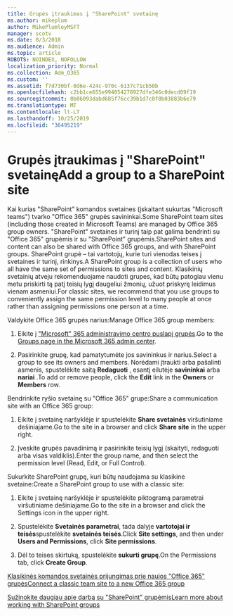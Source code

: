 ```yaml
---
title: Grupės įtraukimas į "SharePoint" svetainę
ms.author: mikeplum
author: MikePlumleyMSFT
manager: scotv
ms.date: 8/3/2018
ms.audience: Admin
ms.topic: article
ROBOTS: NOINDEX, NOFOLLOW
localization_priority: Normal
ms.collection: Adm_O365
ms.custom: ''
ms.assetid: f7d730bf-0d6e-424c-970c-6137c71cb50b
ms.openlocfilehash: c2bb1ce655e994054278927dfe346c0decd09f19
ms.sourcegitcommit: 0b06093dabd685f76cc39b1d7c0f8b03883b6e79
ms.translationtype: MT
ms.contentlocale: lt-LT
ms.lasthandoff: 10/25/2019
ms.locfileid: "36495219"
---
```

# <a name="add-a-group-to-a-sharepoint-site"></a><span data-ttu-id="df9e0-102">Grupės įtraukimas į "SharePoint" svetainę</span><span class="sxs-lookup"><span data-stu-id="df9e0-102">Add a group to a SharePoint site</span></span>

<span data-ttu-id="df9e0-103">Kai kurias "SharePoint" komandos svetaines (įskaitant sukurtas "Microsoft teams") tvarko "Office 365" grupės savininkai.</span><span class="sxs-lookup"><span data-stu-id="df9e0-103">Some SharePoint team sites (including those created in Microsoft Teams) are managed by Office 365 group owners.</span></span> <span data-ttu-id="df9e0-104">"SharePoint" svetaines ir turinį taip pat galima bendrinti su "Office 365" grupėmis ir su "SharePoint" grupėmis.</span><span class="sxs-lookup"><span data-stu-id="df9e0-104">SharePoint sites and content can also be shared with Office 365 groups, and with SharePoint groups.</span></span> <span data-ttu-id="df9e0-105">SharePoint grupė – tai vartotojų, kurie turi vienodas teises į svetaines ir turinį, rinkinys.</span><span class="sxs-lookup"><span data-stu-id="df9e0-105">A SharePoint group is a collection of users who all have the same set of permissions to sites and content.</span></span> <span data-ttu-id="df9e0-106">Klasikinių svetainių atveju rekomenduojame naudoti grupes, kad būtų patogiau vienu metu priskirti tą patį teisių lygį daugeliui žmonių, užuot priskyrę leidimus vienam asmeniui.</span><span class="sxs-lookup"><span data-stu-id="df9e0-106">For classic sites, we recommend that you use groups to conveniently assign the same permission level to many people at once rather than assigning permissions one person at a time.</span></span>
  
<span data-ttu-id="df9e0-107">Valdykite Office 365 grupės narius:</span><span class="sxs-lookup"><span data-stu-id="df9e0-107">Manage Office 365 group members:</span></span>
  
1. <span data-ttu-id="df9e0-108">Eikite į ["Microsoft" 365 administravimo centro puslapį grupės](https://portal.office.com/adminportal/home#/groups).</span><span class="sxs-lookup"><span data-stu-id="df9e0-108">Go to the [Groups page in the Microsoft 365 admin center](https://portal.office.com/adminportal/home#/groups).</span></span>
    
2. <span data-ttu-id="df9e0-109">Pasirinkite grupę, kad pamatytumėte jos savininkus ir narius.</span><span class="sxs-lookup"><span data-stu-id="df9e0-109">Select a group to see its owners and members.</span></span> <span data-ttu-id="df9e0-110">Norėdami įtraukti arba pašalinti asmenis, spustelėkite saitą **Redaguoti** , esantį eilutėje **savininkai** arba **nariai** .</span><span class="sxs-lookup"><span data-stu-id="df9e0-110">To add or remove people, click the **Edit** link in the **Owners** or **Members** row.</span></span> 
    
<span data-ttu-id="df9e0-111">Bendrinkite ryšio svetainę su "Office 365" grupe:</span><span class="sxs-lookup"><span data-stu-id="df9e0-111">Share a communication site with an Office 365 group:</span></span>
  
1. <span data-ttu-id="df9e0-112">Eikite į svetainę naršyklėje ir spustelėkite **Share svetainės** viršutiniame dešiniajame.</span><span class="sxs-lookup"><span data-stu-id="df9e0-112">Go to the site in a browser and click **Share site** in the upper right.</span></span> 
    
2. <span data-ttu-id="df9e0-113">Įveskite grupės pavadinimą ir pasirinkite teisių lygį (skaityti, redaguoti arba visas valdiklis).</span><span class="sxs-lookup"><span data-stu-id="df9e0-113">Enter the group name, and then select the permission level (Read, Edit, or Full Control).</span></span>
    
<span data-ttu-id="df9e0-114">Sukurkite SharePoint grupę, kuri būtų naudojama su klasikine svetaine:</span><span class="sxs-lookup"><span data-stu-id="df9e0-114">Create a SharePoint group to use with a classic site:</span></span>
  
1. <span data-ttu-id="df9e0-115">Eikite į svetainę naršyklėje ir spustelėkite piktogramą parametrai viršutiniame dešiniajame.</span><span class="sxs-lookup"><span data-stu-id="df9e0-115">Go to the site in a browser and click the Settings icon in the upper right.</span></span>
    
2. <span data-ttu-id="df9e0-116">Spustelėkite **Svetainės parametrai**, tada dalyje **vartotojai ir teisės**spustelėkite **svetainės teisės**.</span><span class="sxs-lookup"><span data-stu-id="df9e0-116">Click **Site settings**, and then under **Users and Permissions**, click **Site permissions**.</span></span>
    
3. <span data-ttu-id="df9e0-117">Dėl to teises skirtuką, spustelėkite **sukurti grupę**.</span><span class="sxs-lookup"><span data-stu-id="df9e0-117">On the Permissions tab, click **Create Group**.</span></span>
    
[<span data-ttu-id="df9e0-118">Klasikinės komandos svetainės prijungimas prie naujos "Office 365" grupės</span><span class="sxs-lookup"><span data-stu-id="df9e0-118">Connect a classic team site to a new Office 365 group</span></span>](https://go.microsoft.com/fwlink/?linkid=2008654)
  
[<span data-ttu-id="df9e0-119">Sužinokite daugiau apie darbą su "SharePoint" grupėmis</span><span class="sxs-lookup"><span data-stu-id="df9e0-119">Learn more about working with SharePoint groups</span></span>](https://go.microsoft.com/fwlink/?linkid=874658)
  

